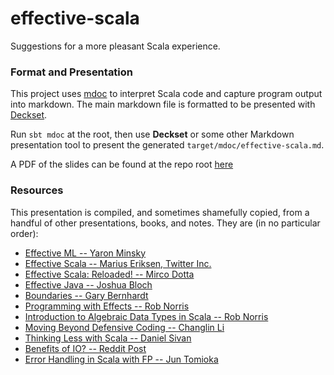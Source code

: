 # effective-scala
Suggestions for a more pleasant Scala experience.

### Format and Presentation

This project uses [mdoc](https://scalameta.org/mdoc/) to interpret Scala code
and capture program output into markdown. The main markdown file is formatted
to be presented with [Deckset](https://www.deckset.com/).

Run `sbt mdoc` at the root, then use **Deckset** or some other Markdown
presentation tool to present the generated `target/mdoc/effective-scala.md`.

A PDF of the slides can be found at the repo root [here]() 

### Resources

This presentation is compiled, and sometimes shamefully copied, from a handful
of other presentations, books, and notes. They are (in no particular order):

- [Effective ML -- Yaron Minsky](https://blog.janestreet.com/effective-ml-video/)
- [Effective Scala -- Marius Eriksen, Twitter Inc.](https://twitter.github.io/effectivescala/)
- [Effective Scala: Reloaded! -- Mirco Dotta](https://www.youtube.com/watch?v=pAc-0TmnlcE)
- [Effective Java -- Joshua Bloch](https://www.amazon.com/Effective-Java-3rd-Joshua-Bloch/dp/0134685997)
- [Boundaries -- Gary Bernhardt](https://www.destroyallsoftware.com/talks/boundaries)
- [Programming with Effects -- Rob Norris](https://na.scaladays.org/schedule/functional-programming-with-effects)
- [Introduction to Algebraic Data Types in Scala -- Rob Norris](https://tpolecat.github.io/presentations/algebraic_types.html)
- [Moving Beyond Defensive Coding -- Changlin Li](https://www.youtube.com/watch?v=Csj3lzsr0_I)
- [Thinking Less with Scala -- Daniel Sivan](https://www.youtube.com/watch?v=k6QRI1a-xNU)
- [Benefits of IO? -- Reddit Post](https://www.reddit.com/r/scala/comments/8ygjcq/can_someone_explain_to_me_the_benefits_of_io/)
- [Error Handling in Scala with FP -- Jun Tomioka](https://speakerdeck.com/jooohn/error-handling-in-scala-with-fp?slide=14)

